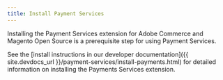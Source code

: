 ```yaml
---
title: Install Payment Services
---
```


Installing the Payment Services extension for Adobe Commerce and Magento Open Source is a prerequisite step for using Payment Services.

See the [install instructions in our developer documentation]({{ site.devdocs_url }}/payment-services/install-payments.html) for detailed information on installing the Payments Services extension.
